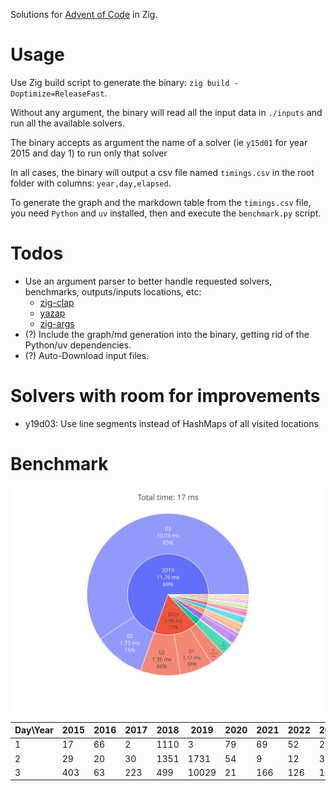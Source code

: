 Solutions for [Advent of Code](https://adventofcode.com) in Zig.

# Usage
Use Zig build script to generate the binary: `zig build -Doptimize=ReleaseFast`.

Without any argument, the binary will read all the input data in `./inputs` and run all the available solvers.

The binary accepts as argument the name of a solver (ie `y15d01` for year 2015 and day 1) to run only that solver

In all cases, the binary will output a csv file named `timings.csv` in the root folder with columns: `year,day,elapsed`.

To generate the graph and the markdown table from the `timings.csv` file, you need `Python` and `uv` installed, then and execute the `benchmark.py` script.

# Todos
- Use an argument parser to better handle requested solvers, benchmarks, outputs/inputs locations, etc:
  - [zig-clap](https://github.com/Hejsil/zig-clap)
  - [yazap](https://github.com/prajwalch/yazap)
  - [zig-args](https://github.com/ikskuh/zig-args)
- (?) Include the graph/md generation into the binary, getting rid of the Python/uv dependencies.
- (?) Auto-Download input files.

# Solvers with room for improvements
- y19d03: Use line segments instead of HashMaps of all visited locations

# Benchmark
![Benchmark graph](https://github.com/Ad4u/aoc/blob/master/graph.svg)

|Day\Year|   2015 |   2016 |   2017 |   2018 |   2019 |   2020 |   2021 |   2022 |   2023 |   2024 |
|-------|--------|--------|--------|--------|--------|--------|--------|--------|--------|--------|
|     1 |     17 |     66 |      2 |   1110 |      3 |     79 |     69 |     52 |    290 |    165 |
|     2 |     29 |     20 |     30 |   1351 |   1731 |     54 |      9 |     12 |     31 |    120 |
|     3 |    403 |     63 |    223 |    499 |  10029 |     21 |    166 |    126 |    107 |     53 |
